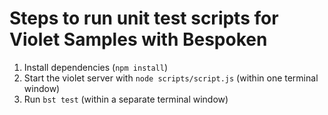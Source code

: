# Steps to run unit test scripts for Violet Samples with Bespoken
1. Install dependencies (`npm install`)
2. Start the violet server with `node scripts/script.js` (within one terminal window)
3. Run `bst test` (within a separate terminal window)
